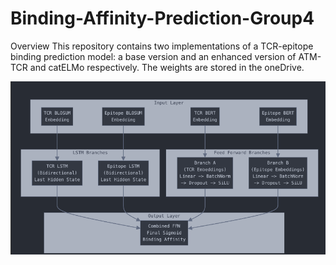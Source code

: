 # Binding-Affinity-Prediction-Group4

Overview
This repository contains two implementations of a TCR-epitope binding prediction model: a base version and an enhanced version of ATM-TCR and catELMo respectively. The weights are stored in the oneDrive.

![alt text](https://github.com/sqVish99/Binding-Affinity-Prediction-Group4/blob/main/Picture.png?raw=true)
